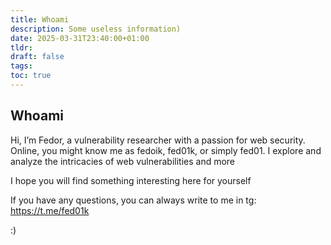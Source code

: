 ```yaml
---
title: Whoami
description: Some useless information)
date: 2025-03-31T23:40:00+01:00
tldr: 
draft: false
tags: 
toc: true
---
```


## Whoami

Hi, I’m Fedor, a vulnerability researcher with a passion for web security. Online, you might know me as fedoik, fed01k, or simply fed01. I explore and analyze the intricacies of web vulnerabilities and more

 I hope you will find something interesting here for yourself

If you have any questions, you can always write to me in tg: https://t.me/fed01k

:)
